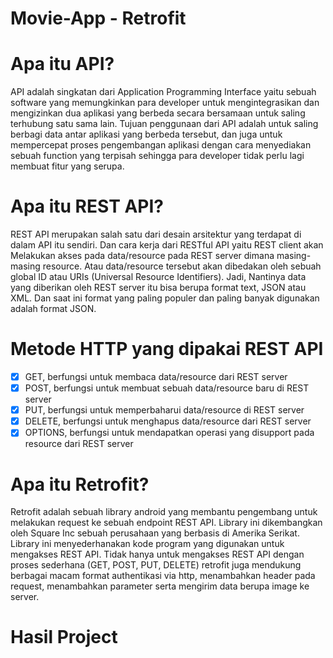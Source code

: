 # Movie-App - Retrofit
# Apa itu API?
API adalah singkatan dari Application Programming Interface yaitu sebuah software 
yang memungkinkan para developer untuk mengintegrasikan dan mengizinkan dua aplikasi yang 
berbeda secara bersamaan untuk saling terhubung satu sama lain.
Tujuan penggunaan dari API adalah untuk saling berbagi data antar aplikasi yang berbeda 
tersebut, dan juga untuk mempercepat proses pengembangan aplikasi dengan cara menyediakan 
sebuah function yang terpisah sehingga para developer tidak perlu lagi membuat fitur yang 
serupa.
# Apa itu REST API?
REST API merupakan salah satu dari desain arsitektur yang terdapat di dalam API itu 
sendiri. Dan cara kerja dari RESTful API yaitu REST client akan Melakukan akses pada 
data/resource pada REST server dimana masing-masing resource. Atau data/resource tersebut 
akan dibedakan oleh sebuah global ID atau URIs (Universal Resource Identifiers).
Jadi, Nantinya data yang diberikan oleh REST server itu bisa berupa format text, JSON atau 
XML. Dan saat ini format yang paling populer dan paling banyak digunakan adalah format 
JSON.
# Metode HTTP yang dipakai REST API
- [x] GET, berfungsi untuk membaca data/resource dari REST server
- [x] POST, berfungsi untuk membuat sebuah data/resource baru di REST server
- [x] PUT, berfungsi untuk memperbaharui data/resource di REST server
- [x] DELETE, berfungsi untuk menghapus data/resource dari REST server
- [x] OPTIONS, berfungsi untuk mendapatkan operasi yang disupport pada resource dari REST server
# Apa itu Retrofit?
Retrofit adalah sebuah library android yang membantu pengembang untuk melakukan 
request ke sebuah endpoint REST API. Library ini dikembangkan oleh Square Inc sebuah perusahaan yang berbasis di Amerika Serikat. 
Library ini menyederhanakan kode program yang digunakan untuk mengakses REST API. Tidak hanya untuk 
mengakses REST API dengan proses sederhana (GET, POST, PUT, DELETE) retrofit juga 
mendukung berbagai macam format authentikasi via http, menambahkan header pada request, 
menambahkan parameter serta mengirim data berupa image ke server.
# Hasil Project
